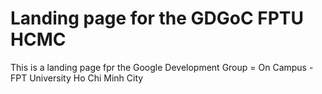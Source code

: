 # Landing page for the GDGoC FPTU HCMC

This is a landing page fpr the Google Development Group = On Campus - FPT University Ho Chi Minh City
